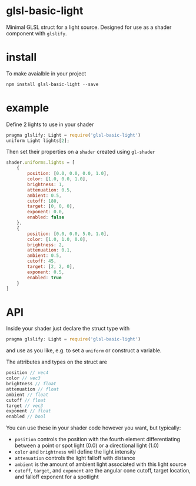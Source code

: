 # glsl-basic-light

Minimal GLSL struct for a light source. Designed for use as a shader component with `glslify`.

# install

To make avaialble in your project

```javascript
npm install glsl-basic-light --save
```

# example

Define 2 lights to use in your shader

```javascript
pragma glslify: Light = require('glsl-basic-light')
uniform Light lights[2];
```

Then set their properties on a `shader` created using `gl-shader`

```javascript
shader.uniforms.lights = [
	{
		position: [0.0, 0.0, 0.0, 1.0],
		color: [1.0, 0.0, 1.0],
		brightness: 1,
		attenuation: 0.5,
		ambient: 0.5,
		cutoff: 180,
		target: [0, 0, 0],
		exponent: 0.0,
		enabled: false
	},
	{
		position: [0.0, 0.0, 5.0, 1.0],
		color: [1.0, 1.0, 0.0],
		brightness: 2,
		attenuation: 0.1,
		ambient: 0.5,
		cutoff: 45,
		target: [2, 2, 0],
		exponent: 0.5,
		enabled: true
	}
]
```

# API

Inside your shader just declare the struct type with

```javascript
pragma glslify: Light = require('glsl-basic-light')
```

and use as you like, e.g. to set a `uniform` or construct a variable.

The attributes and types on the struct are

```javascript
position // vec4
color // vec3
brightness // float
attenuation // float
ambient // float
cutoff // float
target // vec3
exponent // float
enabled // bool
```

You can use these in your shader code however you want, but typically:
- `position` controls the position with the fourth element differentiating between a point or spot light (0.0) or a directional light (1.0) 
- `color` and `brightness` will define the light intensity
- `attenuation` controls the light falloff with distance
- `ambient` is the amount of ambient light associated with this light source
- `cutoff`, `target`, and `exponent` are the angular cone cutoff, target location, and falloff exponent for a spotlight
